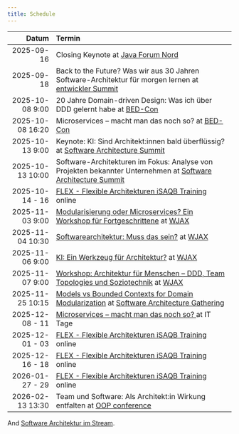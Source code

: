 ```yaml
---
title: Schedule
---
```


|            Datum | Termin                                                                                                                                                                                        |
|-----------------:|:----------------------------------------------------------------------------------------------------------------------------------------------------------------------------------------------|
|       2025-09-16 | Closing Keynote at [Java Forum Nord](https://javaforumnord.de/2025/)                                                                                                                          |
|       2025-09-18 | Back to the Future? Was wir aus 30 Jahren Software-Architektur für morgen lernen at [entwickler Summit](https://entwickler.de/entwickler-summit/)                                             |
|  2025-10-08 9:00 | 20 Jahre Domain-driven Design: Was ich über DDD gelernt habe at [BED-Con](https://bed-con.org/)                                                                                          |
| 2025-10-08 16:20 | Microservices – macht man das noch so? at [BED-Con](https://bed-con.org/)                 |
| 2025-10-13 9:00 | Keynote: KI: Sind Architekt:innen bald überflüssig? at [Software Architecture Summit](https://entwickler.de/conferences/software-architecture-summit-oktober-2025)               |
| 2025-10-13 10:00 | Software-Architekturen im Fokus: Analyse von Projekten bekannter Unternehmen at [Software Architecture Summit](https://entwickler.de/conferences/software-architecture-summit-oktober-2025)   |
|  2025-10-14 - 16 | [FLEX - Flexible Architekturen iSAQB Training](https://www.socreatory.com/de/trainings/flex) online                                                                                           |
|  2025-11-03 9:00 | [Modularisierung oder Microservices? Ein Workshop für Fortgeschrittene](https://jax.de/microservices/microservices-workshop-fortgeschrittene/) at [WJAX](https://jax.de/muenchen/)            |
| 2025-11-04 10:30 | [Softwarearchitektur: Muss das sein?](https://jax.de/software-architecture/software-architektur-muss-sein/) at [WJAX](https://jax.de/muenchen/)                                               |
|  2025-11-06 9:00 | [KI: Ein Werkzeug für Architektur?](https://jax.de/software-architecture/ki-werkzeug-architektur/) at [WJAX](https://jax.de/muenchen/)                                                        |
|  2025-11-07 9:00 | [Workshop: Architektur für Menschen – DDD, Team Topologies und Soziotechnik](https://jax.de/software-architecture/soziotechnischer-architektur-workshop/) at [WJAX](https://jax.de/muenchen/) |
| 2025-11-25 10:15 | [Models vs Bounded Contexts for Domain Modularization](https://conferences.isaqb.org/software-architecture-gathering/session/models-vs-bounded-contexts-for-domain-modularization/) at [Software Architecture Gathering](https://conferences.isaqb.org/software-architecture-gathering/) |
|  2025-12-08 - 11 | [Microservices – macht man das noch so? ](https://www.ittage.informatik-aktuell.de/programm/2025/microservices-macht-man-das-noch-so.html) at IT Tage                                         |
|  2025-12-01 - 03 | [FLEX - Flexible Architekturen iSAQB Training](https://www.socreatory.com/de/trainings/flex) online                                                                                           |
|  2025-12-16 - 18 | [FLEX - Flexible Architekturen iSAQB Training](https://www.socreatory.com/de/trainings/flex) online                                                                                           |
|  2026-01-27 - 29 | [FLEX - Flexible Architekturen iSAQB Training](https://www.socreatory.com/de/trainings/flex) online                                                                                           |
| 2026-02-13 13:30 | Team und Software: Als Architekt:in Wirkung entfalten  at [OOP conference](https://www.oop-konferenz.de/) |

And [Software Architektur im Stream](https://software-architektur.tv/).
